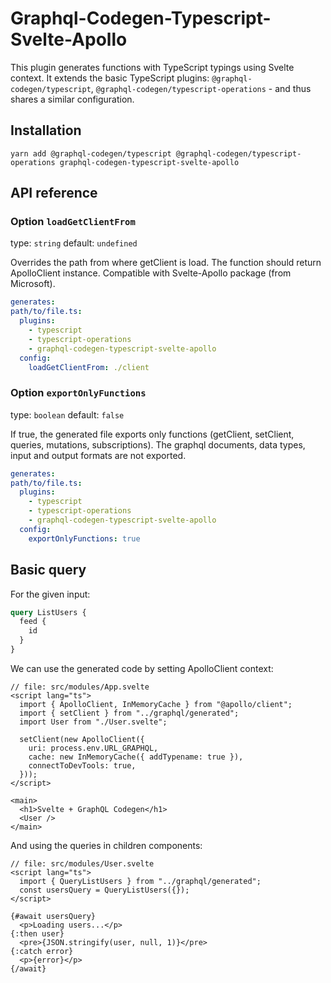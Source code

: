 # Graphql-Codegen-Typescript-Svelte-Apollo

This plugin generates functions with TypeScript typings using Svelte context. It extends the basic TypeScript plugins: `@graphql-codegen/typescript`, `@graphql-codegen/typescript-operations` - and thus shares a similar configuration.

## Installation

```shell
yarn add @graphql-codegen/typescript @graphql-codegen/typescript-operations graphql-codegen-typescript-svelte-apollo
```

## API reference

### Option `loadGetClientFrom`

type: `string`
default: `undefined`

Overrides the path from where getClient is load. The function should return ApolloClient instance. Compatible with Svelte-Apollo package (from Microsoft).

```yaml
generates:
path/to/file.ts:
  plugins:
    - typescript
    - typescript-operations
    - graphql-codegen-typescript-svelte-apollo
  config:
    loadGetClientFrom: ./client
```

### Option `exportOnlyFunctions`

type: `boolean`
default: `false`

If true, the generated file exports only functions (getClient, setClient, queries, mutations, subscriptions). The graphql documents, data types, input and output formats are not exported.

```yaml
generates:
path/to/file.ts:
  plugins:
    - typescript
    - typescript-operations
    - graphql-codegen-typescript-svelte-apollo
  config:
    exportOnlyFunctions: true
```

## Basic query

For the given input:

```graphql
query ListUsers {
  feed {
    id
  }
}
```

We can use the generated code by setting ApolloClient context:

```svelte
// file: src/modules/App.svelte
<script lang="ts">
  import { ApolloClient, InMemoryCache } from "@apollo/client";
  import { setClient } from "../graphql/generated";
  import User from "./User.svelte";

  setClient(new ApolloClient({
    uri: process.env.URL_GRAPHQL,
    cache: new InMemoryCache({ addTypename: true }),
    connectToDevTools: true,
  }));
</script>

<main>
  <h1>Svelte + GraphQL Codegen</h1>
  <User />
</main>
```

And using the queries in children components:

```svelte
// file: src/modules/User.svelte
<script lang="ts">
  import { QueryListUsers } from "../graphql/generated";
  const usersQuery = QueryListUsers({});
</script>

{#await usersQuery}
  <p>Loading users...</p>
{:then user}
  <pre>{JSON.stringify(user, null, 1)}</pre>
{:catch error}
  <p>{error}</p>
{/await}
```
